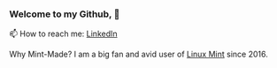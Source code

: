 ### Welcome to my Github,  👋

 📫 How to reach me: [LinkedIn](https://uk.linkedin.com/in/front-end-dev1)
 
 Why Mint-Made?
 I am a big fan and avid user of [Linux Mint](https://linuxmint.com/) since 2016.

